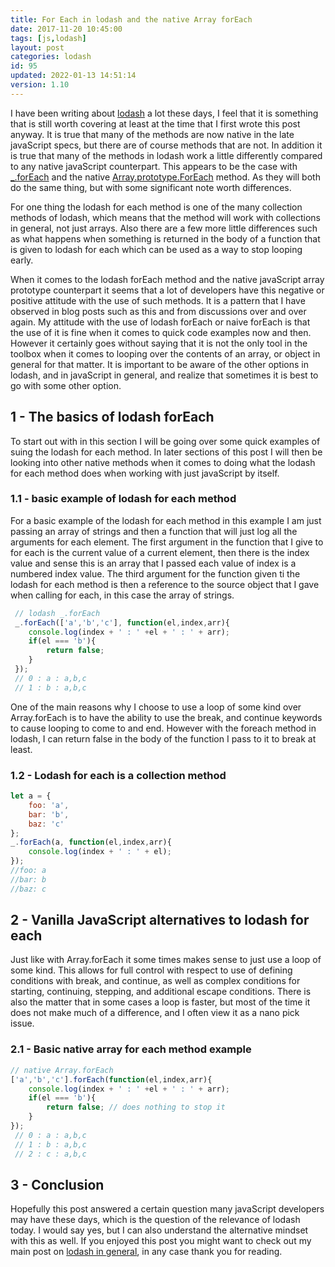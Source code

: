 ```yaml
---
title: For Each in lodash and the native Array forEach
date: 2017-11-20 10:45:00
tags: [js,lodash]
layout: post
categories: lodash
id: 95
updated: 2022-01-13 14:51:14
version: 1.10
---
```


I have been writing about [lodash](https://lodash.com/) a lot these days, I feel that it is something that is still worth covering at least at the time that I first wrote this post anyway. It is true that many of the methods are now native in the late javaScript specs, but there are of course methods that are not. In addition it is true that many of the methods in lodash work a little differently compared to any native javaScript counterpart. This appears to be the case with [\_.forEach](https://lodash.com/docs/4.17.4#forEach) and the native [Array.prototype.ForEach](/2019/02/16/js-javascript-foreach/) method. As they will both do the same thing, but with some significant note worth differences.

For one thing the lodash for each method is one of the many collection methods of lodash, which means that the method will work with collections in general, not just arrays. Also there are a few more little differences such as what happens when something is returned in the body of a function that is given to lodash for each which can be used as a way to stop looping early.

When it comes to the lodash forEach method and the native javaScript array prototype counterpart it seems that a lot of developers have this negative or positive attitude with the use of such methods. It is a pattern that I have observed in blog posts such as this and from discussions over and over again. My attitude with the use of lodash forEach or naive forEach is that the use of it is fine when it comes to quick code examples now and then. However it certainly goes without saying that it is not the only tool in the toolbox when it comes to looping over the contents of an array, or object in general for that matter. It is important to be aware of the other options in lodash, and in javaScript in general, and realize that sometimes it is best to go with some other option.

<!-- more -->

## 1 - The basics of lodash forEach

To start out with in this section I will be going over some quick examples of suing the lodash for each method. In later sections of this post I will then be looking into other native methods when it comes to doing what the lodash for each method does when working with just javaScript by itself.

### 1.1 - basic example of lodash for each method

For a basic example of the lodash for each method in this example I am just passing an array of strings and then a function that will just log all the arguments for each element. The first argument in the function that I give to for each is the current value of a current element, then there is the index value and sense this is an array that I passed each value of index is a numbered index value. The third argument for the function given ti the lodash for each method is then a reference to the source object that I gave when calling for each, in this case the array of strings.

```js
 // lodash _.forEach
 _.forEach(['a','b','c'], function(el,index,arr){
    console.log(index + ' : ' +el + ' : ' + arr);
    if(el === 'b'){
        return false;
    }
 });
 // 0 : a : a,b,c
 // 1 : b : a,b,c
```

One of the main reasons why I choose to use a loop of some kind over Array.forEach is to have the ability to use the break, and continue keywords to cause looping to come to and end. However with the foreach method in lodash, I can return false in the body of the function I pass to it to break at least.

### 1.2 - Lodash for each is a collection method

```js
let a = {
    foo: 'a',
    bar: 'b',
    baz: 'c'
};
_.forEach(a, function(el,index,arr){
    console.log(index + ' : ' + el);
});
//foo: a
//bar: b
//baz: c
```

## 2 - Vanilla JavaScript alternatives to lodash for each


Just like with Array.forEach it some times makes sense to just use a loop of some kind. This allows for full control with respect to use of defining conditions with break, and continue, as well as complex conditions for starting, continuing, stepping, and additional escape conditions. There is also the matter that in some cases a loop is faster, but most of the time it does not make much of a difference, and I often view it as a nano pick issue.

### 2.1 - Basic native array for each method example

```js
// native Array.forEach
['a','b','c'].forEach(function(el,index,arr){
    console.log(index + ' : ' +el + ' : ' + arr);
    if(el === 'b'){
        return false; // does nothing to stop it
    }
});
 // 0 : a : a,b,c
 // 1 : b : a,b,c
 // 2 : c : a,b,c
```

## 3 - Conclusion

Hopefully this post answered a certain question many javaScript developers may have these days, which is the question of the relevance of lodash today. I would say yes, but I can also understand the alternative mindset with this as well. If you enjoyed this post you might want to check out my main post on [lodash in general](/2019/02/15/lodash/), in any case thank you for reading.
